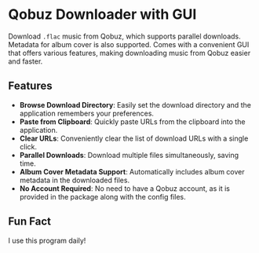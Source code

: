# Qobuz Downloader with GUI

Download `.flac` music from Qobuz, which supports parallel downloads. Metadata for album cover is also supported. Comes with a convenient GUI that offers various features, making downloading music from Qobuz easier and faster.

## Features

- **Browse Download Directory**: Easily set the download directory and the application remembers your preferences.
- **Paste from Clipboard**: Quickly paste URLs from the clipboard into the application.
- **Clear URLs**: Conveniently clear the list of download URLs with a single click.
- **Parallel Downloads**: Download multiple files simultaneously, saving time.
- **Album Cover Metadata Support**: Automatically includes album cover metadata in the downloaded files.
- **No Account Required**: No need to have a Qobuz account, as it is provided in the package along with the config files.

## Fun Fact

I use this program daily!
